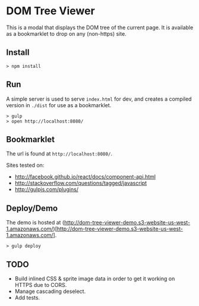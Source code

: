 
DOM Tree Viewer
===============

This is a modal that displays the DOM tree of the current page. It is available as a bookmarklet to drop on any (non-https) site.


Install
-----

    > npm install


Run
---

A simple server is used to serve `index.html` for dev, and creates a compiled version in `./dist` for use as a bookmarklet.

    > gulp
    > open http://localhost:8080/


Bookmarklet
-----------

The url is found at `http://localhost:8080/`.

Sites tested on:

- http://facebook.github.io/react/docs/component-api.html
- http://stackoverflow.com/questions/tagged/javascript
- http://gulpjs.com/plugins/


Deploy/Demo
-----------

The demo is hosted at (http://dom-tree-viewer-demo.s3-website-us-west-1.amazonaws.com/)[http://dom-tree-viewer-demo.s3-website-us-west-1.amazonaws.com/].

    > gulp deploy


TODO
----

- Build inlined CSS & sprite image data in order to get it working on HTTPS due to CORS.
- Manage cascading deselect.
- Add tests.
